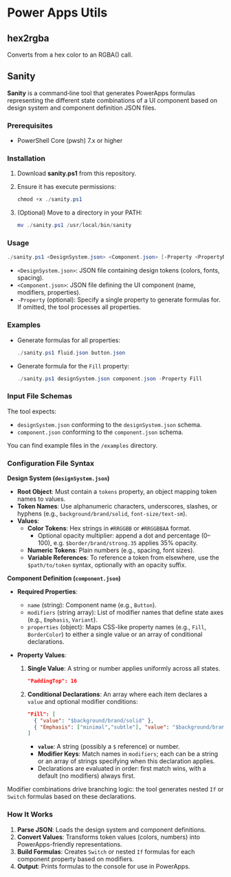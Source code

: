 # Power Apps Utils

## hex2rgba

Converts from a hex color to an RGBA() call.

## Sanity

**Sanity** is a command‑line tool that generates PowerApps formulas representing the different state combinations of a UI component based on design system and component definition JSON files.

### Prerequisites

- PowerShell Core (pwsh) 7.x or higher

### Installation

1. Download **sanity.ps1** from this repository.
2. Ensure it has execute permissions:

   ```powershell
   chmod +x ./sanity.ps1
   ```

3. (Optional) Move to a directory in your PATH:

   ```powershell
   mv ./sanity.ps1 /usr/local/bin/sanity
   ```

### Usage

```powershell
./sanity.ps1 <DesignSystem.json> <Component.json> [-Property <PropertyName>]
```

- `<DesignSystem.json>`: JSON file containing design tokens (colors, fonts, spacing).
- `<Component.json>`: JSON file defining the UI component (name, modifiers, properties).
- `-Property` (optional): Specify a single property to generate formulas for. If omitted, the tool processes all properties.

### Examples

- Generate formulas for all properties:

  ```powershell
  ./sanity.ps1 fluid.json button.json
  ```

- Generate formula for the `Fill` property:

  ```powershell
  ./sanity.ps1 designSystem.json component.json -Property Fill
  ```

### Input File Schemas

The tool expects:

- `designSystem.json` conforming to the `designSystem.json` schema.
- `component.json` conforming to the `component.json` schema.

You can find example files in the `/examples` directory.

### **Configuration File Syntax**

**Design System (`designSystem.json`)**

- **Root Object**: Must contain a `tokens` property, an object mapping token names to values.  
- **Token Names**: Use alphanumeric characters, underscores, slashes, or hyphens (e.g., `background/brand/solid`, `font-size/text-sm`).  
- **Values**:
  - **Color Tokens**: Hex strings in `#RRGGBB` or `#RRGGBBAA` format.  
    - Optional opacity multiplier: append a dot and percentage (0–100), e.g. `$border/brand/strong.35` applies 35% opacity.  
  - **Numeric Tokens**: Plain numbers (e.g., spacing, font sizes).  
  - **Variable References**: To reference a token from elsewhere, use the `$path/to/token` syntax, optionally with an opacity suffix.

**Component Definition (`component.json`)**

- **Required Properties**:
  - `name` (string): Component name (e.g., `Button`).  
  - `modifiers` (string array): List of modifier names that define state axes (e.g., `Emphasis`, `Variant`).  
  - `properties` (object): Maps CSS-like property names (e.g., `Fill`, `BorderColor`) to either a single value or an array of conditional declarations.

- **Property Values**:
  1. **Single Value**: A string or number applies uniformly across all states.  

     ```json
     "PaddingTop": 16
     ```

  2. **Conditional Declarations**: An array where each item declares a `value` and optional modifier conditions:

     ```json
     "Fill": [
       { "value": "$background/brand/solid" },
       { "Emphasis": ["minimal","subtle"], "value": "$background/brand/primary/translucent/default" }
     ]
     ```

     - **`value`**: A string (possibly a `$` reference) or number.  
     - **Modifier Keys**: Match names in `modifiers`; each can be a string or an array of strings specifying when this declaration applies.
     - Declarations are evaluated in order: first match wins, with a default (no modifiers) always first.

Modifier combinations drive branching logic: the tool generates nested `If` or `Switch` formulas based on these declarations.

### How It Works

1. **Parse JSON**: Loads the design system and component definitions.
2. **Convert Values**: Transforms token values (colors, numbers) into PowerApps-friendly representations.
3. **Build Formulas**: Creates `Switch` or nested `If` formulas for each component property based on modifiers.
4. **Output**: Prints formulas to the console for use in PowerApps.
